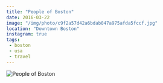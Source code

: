 ```yaml
---
title: "People of Boston"
date: 2016-03-22
image: "/img/photo/c9f2a57d42a6bdab047a975afda5fccf.jpg"
location: "Downtown Boston"
instagram: true
tags:
 - boston
 - usa
 - travel
---
```


![People of Boston](/img/photo/c9f2a57d42a6bdab047a975afda5fccf.jpg)
